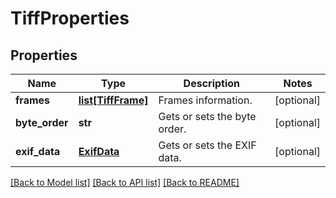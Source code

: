 # TiffProperties

## Properties
Name | Type | Description | Notes
------------ | ------------- | ------------- | -------------
**frames** | [**list[TiffFrame]**](TiffFrame.md) | Frames information. | [optional] 
**byte_order** | **str** | Gets or sets the byte order. | [optional] 
**exif_data** | [**ExifData**](ExifData.md) | Gets or sets the EXIF data. | [optional] 

[[Back to Model list]](../README.md#documentation-for-models) [[Back to API list]](../README.md#documentation-for-api-endpoints) [[Back to README]](../README.md)


